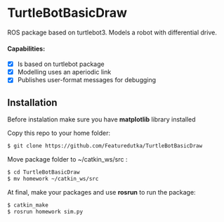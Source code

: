 # TurtleBotBasicDraw

ROS package based on turtlebot3. Models a robot with differential drive.

#### Capabilities: 
- [x]  Is based on turtlebot package
- [x]  Modelling uses an aperiodic link
- [x]  Publishes user-format messages for debugging

## Installation
Before instalation make sure you have **matplotlib** library installed

Copy this repo to your home folder:

```bash
$ git clone https://github.com/Featuredutka/TurtleBotBasicDraw
```
Move package folder to ~/catkin_ws/src :

```bash
$ cd TurtleBotBasicDraw
$ mv homework ~/catkin_ws/src
```
At final, make your packages and use **rosrun** to run the package:

```bash
$ catkin_make
$ rosrun homework sim.py
```
